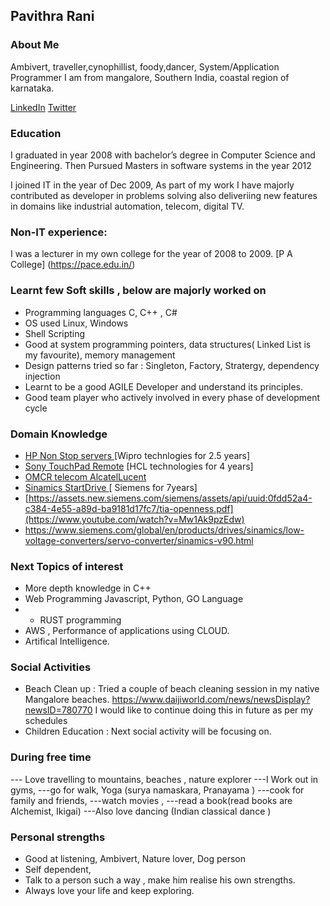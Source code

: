 ## Pavithra Rani
### About Me
Ambivert, traveller,cynophillist, foody,dancer, System/Application Programmer
I am from mangalore, Southern India, coastal region of karnataka. 

[LinkedIn](https://www.linkedin.com/in/pavithra-rani-86589192/)
[Twitter](https://twitter.com/Be08Rani)

### Education
I graduated in year 2008 with bachelor’s degree in Computer Science and Engineering. Then Pursued Masters in software systems in the year 2012

I joined IT in the year of Dec 2009, As part of my work I have majorly contributed as developer in problems solving also deliveriing new features in domains like industrial automation, telecom, digital TV.


### Non-IT experience:
I was a lecturer in my own college for the year of 2008 to 2009.
[P A College] (https://pace.edu.in/)

### Learnt few Soft skills , below are majorly worked on
 - Programming languages C, C++ , C#
 - OS used Linux, Windows
 - Shell Scripting
 - Good at system programming pointers, data structures( Linked List is my favourite), memory management
 - Design patterns tried so far : Singleton, Factory, Stratergy, dependency injection
 - Learnt to be a good AGILE Developer and understand its principles.
 - Good team player who actively involved in every phase of development cycle


### Domain Knowledge 
- [ HP Non Stop servers ](https://tdhpe.techdata.eu/Global/documents/4AA4-2988ENW.pdf?epslanguage=it) [Wipro technlogies for 2.5 years]
- [Sony TouchPad Remote](https://www.sony.co.in/electronics/support/articles/00115075) [HCL technologies for 4 years]
- [OMCR telecom AlcatelLucent](https://en.wikipedia.org/wiki/Operations_and_Maintenance_Centre)
- [Sinamics StartDrive ](https://new.siemens.com/global/en/products/drives/selection-and-engineering-tools/sinamics-startdrive-commissioning-software.html) [ Siemens for 7years]
- [https://assets.new.siemens.com/siemens/assets/api/uuid:0fdd52a4-c384-4e55-a89d-ba9181d17fc7/tia-openness.pdf](https://www.youtube.com/watch?v=Mw1Ak9pzEdw)
- https://www.siemens.com/global/en/products/drives/sinamics/low-voltage-converters/servo-converter/sinamics-v90.html


### Next Topics of interest
- More depth knowledge in C++
- Web Programming Javascript, Python, GO Language
- - RUST programming
- AWS , Performance of applications using CLOUD.
- Artifical Intelligence.

### Social Activities
- Beach Clean up : Tried a couple of beach cleaning session in my native Mangalore beaches.
     https://www.daijiworld.com/news/newsDisplay?newsID=780770
  I would like to continue doing this in future as per my schedules
- Children Education : Next social activity will be focusing on.

### During free time
--- Love travelling to mountains, beaches , nature explorer
---I Work out in gyms, 
---go for walk, Yoga (surya namaskara, Pranayama ) 
---cook for family and friends, 
---watch movies , 
---read a book(read books are Alchemist, Ikigai)
---Also love dancing (Indian classical dance )

### Personal strengths
* Good at listening, Ambivert, Nature lover, Dog person
* Self dependent, 
* Talk to a person such a way , make him realise his own strengths.
* Always love your life and keep exploring.













